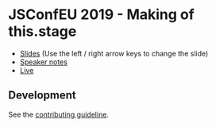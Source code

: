 # JSConfEU 2019 - Making of this.stage

* [Slides](https://livejs.github.io/JSConfEU-2019-Making-of-this.stage) (Use the left / right arrow keys to change the slide)
* [Speaker notes](https://livejs.github.io/JSConfEU-2019-Making-of-this.stage?present=true)
* [Live](https://livejs.github.io/JSConfEU-2019-Making-of-this.stage?live=true)

## Development

See the [contributing guideline](.github/CONTRIBUTING.md#development). 
